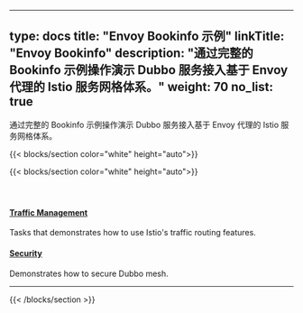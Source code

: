 
---
type: docs
title: "Envoy Bookinfo 示例"
linkTitle: "Envoy Bookinfo"
description: "通过完整的 Bookinfo 示例操作演示 Dubbo 服务接入基于 Envoy 代理的 Istio 服务网格体系。"
weight: 70
no_list: true
---

通过完整的 Bookinfo 示例操作演示 Dubbo 服务接入基于 Envoy 代理的 Istio 服务网格体系。

{{< blocks/section color="white" height="auto">}}

{{< blocks/section color="white" height="auto">}}
<div class="td-content list-page">
    <div class="lead"></div><header class="article-meta">
    </header><div class="row">
    <div class="col-sm col-md-6 mb-4">
        <div class="h-100 card shadow" href="#">
            <div class="card-body">
                <h4 class="card-title">
                    <a href='{{< relref "./traffic/" >}}'>Traffic Management</a>
                </h4>
                <p>Tasks that demonstrates how to use Istio's traffic routing features.</p>
            </div>
        </div>
    </div>
    <div class="col-sm col-md-6 mb-4">
        <div class="h-100 card shadow">
            <div class="card-body">
                <h4 class="card-title">
                    <a href='{{< relref "./security/" >}}'>Security</a>
                </h4>
                <p>Demonstrates how to secure Dubbo mesh.</p>
            </div>
        </div>
    </div>
</div>
<hr>
</div>

{{< /blocks/section >}}